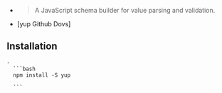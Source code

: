 -
  >A JavaScript schema builder for value parsing and validation.
- [yup Github Dovs]
## Installation
	-
	  ```bash
	  npm install -S yup
	  
	  ```